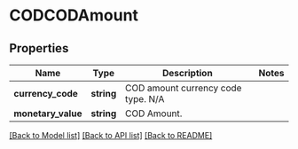 # CODCODAmount

## Properties
Name | Type | Description | Notes
------------ | ------------- | ------------- | -------------
**currency_code** | **string** | COD amount currency code type.  N/A | 
**monetary_value** | **string** | COD Amount. | 

[[Back to Model list]](../../README.md#documentation-for-models) [[Back to API list]](../../README.md#documentation-for-api-endpoints) [[Back to README]](../../README.md)


